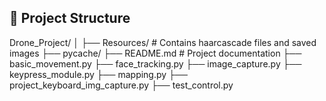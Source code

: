 
## 📂 Project Structure
Drone_Project/
│
├── Resources/ # Contains haarcascade files and saved images
├── pycache/
├── README.md # Project documentation
├── basic_movement.py 
├── face_tracking.py 
├── image_capture.py 
├── keypress_module.py 
├── mapping.py 
├── project_keyboard_img_capture.py 
├── test_control.py 


